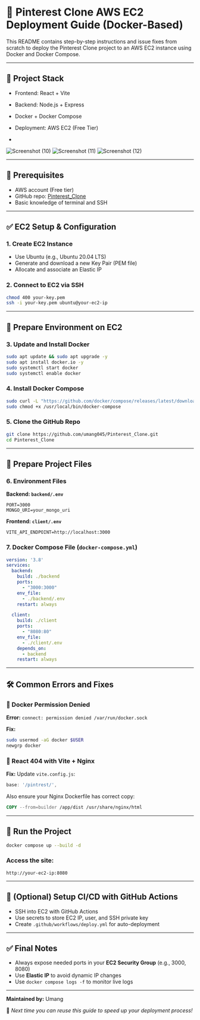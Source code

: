 # 📌 Pinterest Clone AWS EC2 Deployment Guide (Docker-Based)

This README contains step-by-step instructions and issue fixes from scratch to deploy the Pinterest Clone project to an AWS EC2 instance using Docker and Docker Compose.

---

## 🚀 Project Stack

* Frontend: React + Vite
* Backend: Node.js + Express
* Docker + Docker Compose
* Deployment: AWS EC2 (Free Tier)

* 
![Screenshot (10)](https://github.com/user-attachments/assets/2272c82d-c710-4126-8921-0c1ce71a029c)
![Screenshot (11)](https://github.com/user-attachments/assets/1aea1e48-168e-4f65-b232-6fe262a44f02)
![Screenshot (12)](https://github.com/user-attachments/assets/dffa16dc-5a54-4cd1-bec9-b83c669d16a1)

---

## 🧰 Prerequisites

* AWS account (Free tier)
* GitHub repo: [Pinterest\_Clone](https://github.com/umang045/Pinterest_Clone)
* Basic knowledge of terminal and SSH

---

## ✅ EC2 Setup & Configuration

### 1. **Create EC2 Instance**

* Use Ubuntu (e.g., Ubuntu 20.04 LTS)
* Generate and download a new Key Pair (PEM file)
* Allocate and associate an Elastic IP

### 2. **Connect to EC2 via SSH**

```bash
chmod 400 your-key.pem
ssh -i your-key.pem ubuntu@your-ec2-ip
```

---

## 📁 Prepare Environment on EC2

### 3. **Update and Install Docker**

```bash
sudo apt update && sudo apt upgrade -y
sudo apt install docker.io -y
sudo systemctl start docker
sudo systemctl enable docker
```

### 4. **Install Docker Compose**

```bash
sudo curl -L "https://github.com/docker/compose/releases/latest/download/docker-compose-$(uname -s)-$(uname -m)" -o /usr/local/bin/docker-compose
sudo chmod +x /usr/local/bin/docker-compose
```

### 5. **Clone the GitHub Repo**

```bash
git clone https://github.com/umang045/Pinterest_Clone.git
cd Pinterest_Clone
```

---

## 🔧 Prepare Project Files

### 6. **Environment Files**

**Backend: `backend/.env`**

```
PORT=3000
MONGO_URI=your_mongo_uri
```

**Frontend: `client/.env`**

```
VITE_API_ENDPOINT=http://localhost:3000
```

### 7. **Docker Compose File** (`docker-compose.yml`)

```yaml
version: '3.8'
services:
  backend:
    build: ./backend
    ports:
      - "3000:3000"
    env_file:
      - ./backend/.env
    restart: always

  client:
    build: ./client
    ports:
      - "8080:80"
    env_file:
      - ./client/.env
    depends_on:
      - backend
    restart: always
```

---

## 🛠️ Common Errors and Fixes

### 🔴 Docker Permission Denied

**Error:** `connect: permission denied /var/run/docker.sock`

**Fix:**

```bash
sudo usermod -aG docker $USER
newgrp docker
```

### 🔴 React 404 with Vite + Nginx

**Fix:** Update `vite.config.js`:

```js
base: '/pintrest/',
```

Also ensure your Nginx Dockerfile has correct copy:

```Dockerfile
COPY --from=builder /app/dist /usr/share/nginx/html
```

---

## 🚀 Run the Project

```bash
docker compose up --build -d
```

### Access the site:

```
http://your-ec2-ip:8080
```

---

## 🔁 (Optional) Setup CI/CD with GitHub Actions

* SSH into EC2 with GitHub Actions
* Use secrets to store EC2 IP, user, and SSH private key
* Create `.github/workflows/deploy.yml` for auto-deployment

---

## ✅ Final Notes

* Always expose needed ports in your **EC2 Security Group** (e.g., 3000, 8080)
* Use **Elastic IP** to avoid dynamic IP changes
* Use `docker compose logs -f` to monitor live logs

---

**Maintained by:** Umang

📁 *Next time you can reuse this guide to speed up your deployment process!*
